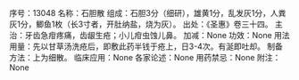 序号：13048
名称：石胆散
组成：石胆3分（细研），雄黄1分，乱发灰1分，人粪灰1分，鲫鱼1枚（长3寸者，开肚纳盐，烧为灰）。
出处：《圣惠》卷三十四。
主治：牙齿急疳疼痛，齿龈生疮；小儿疳虫蚀儿鼻。
加减：None
功效：None
用法用量：先以甘草汤洗疮后，即敷此药半钱于疮上，日3-4次。有涎即吐却。
制备方法：上为细散。
临床应用：None
各家论述：None
用药禁忌：None
附注：None
